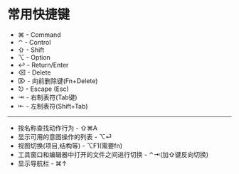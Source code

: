 # 常用快捷键

* ⌘ - Command
* ⌃ - Control
* ⇧ - Shift
* ⌥ - Option
* ↩︎ - Return/Enter
* ⌫ - Delete
* ⌦ - 向前删除键\(Fn+Delete\)
* ⎋ - Escape \(Esc\)
* ⇥ - 右制表符\(Tab键\)
* ⇤ - 左制表符\(Shift+Tab\)

---

* 按名称查找动作行为 - ⇧⌘A
* 显示可用的意图操作的列表 - ⌥⏎
* 视图切换\(项目,结构等\) - ⌥F1\(需要fn\)
* 工具窗口和编辑器中打开的文件之间进行切换 - ⌃⇥\(加⇧键反向切换\)
* 显示导航栏 - ⌘↑



